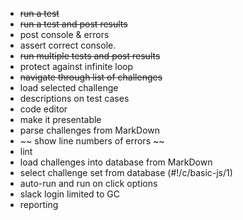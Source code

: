 * ~~run a test~~
* ~~run a test and post results~~
* post console & errors
* assert correct console.
* ~~run multiple tests and post results~~
* protect against infinite loop
* ~~navigate through list of challenges~~
* load selected challenge
* descriptions on test cases
* code editor
* make it presentable
* parse challenges from MarkDown
* ~~ show line numbers of errors ~~
* lint
* load challenges into database from MarkDown
* select challenge set from database (#!/c/basic-js/1)
* auto-run and run on click options
* slack login limited to GC
* reporting
